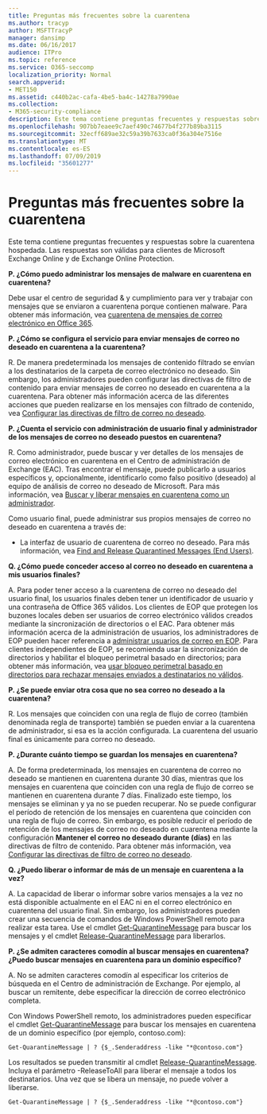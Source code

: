 ```yaml
---
title: Preguntas más frecuentes sobre la cuarentena
ms.author: tracyp
author: MSFTTracyP
manager: dansimp
ms.date: 06/16/2017
audience: ITPro
ms.topic: reference
ms.service: O365-seccomp
localization_priority: Normal
search.appverid:
- MET150
ms.assetid: c440b2ac-cafa-4be5-ba4c-14278a7990ae
ms.collection:
- M365-security-compliance
description: Este tema contiene preguntas frecuentes y respuestas sobre la cuarentena hospedada.
ms.openlocfilehash: 907bb7eaee9c7aef490c74677b4f277b89ba3115
ms.sourcegitcommit: 32ecff689ae32c59a39b7633ca0f36a304e7516e
ms.translationtype: MT
ms.contentlocale: es-ES
ms.lasthandoff: 07/09/2019
ms.locfileid: "35601277"
---
```

# <a name="quarantine-faq"></a>Preguntas más frecuentes sobre la cuarentena

Este tema contiene preguntas frecuentes y respuestas sobre la cuarentena hospedada. Las respuestas son válidas para clientes de Microsoft Exchange Online y de Exchange Online Protection.
  
 **P. ¿Cómo puedo administrar los mensajes de malware en cuarentena en cuarentena?**
  
Debe usar el centro de seguridad &amp; y cumplimiento para ver y trabajar con mensajes que se enviaron a cuarentena porque contienen malware. Para obtener más información, vea [cuarentena de mensajes de correo electrónico en Office 365](https://support.office.com/article/Quarantine-email-messages-in-Office-365-4c234874-015e-4768-8495-98fcccfc639b).
  
 **P. ¿Cómo se configura el servicio para enviar mensajes de correo no deseado en cuarentena a la cuarentena?**
  
R. De manera predeterminada los mensajes de contenido filtrado se envían a los destinatarios de la carpeta de correo electrónico no deseado. Sin embargo, los administradores pueden configurar las directivas de filtro de contenido para enviar mensajes de correo no deseado en cuarentena a la cuarentena. Para obtener más información acerca de las diferentes acciones que pueden realizarse en los mensajes con filtrado de contenido, vea [Configurar las directivas de filtro de correo no deseado](configure-your-spam-filter-policies.md).
  
 **P. ¿Cuenta el servicio con administración de usuario final y administrador de los mensajes de correo no deseado puestos en cuarentena?**
  
R. Como administrador, puede buscar y ver detalles de los mensajes de correo electrónico en cuarentena en el Centro de administración de Exchange (EAC). Tras encontrar el mensaje, puede publicarlo a usuarios específicos y, opcionalmente, identificarlo como falso positivo (deseado) al equipo de análisis de correo no deseado de Microsoft. Para más información, vea [Buscar y liberar mensajes en cuarentena como un administrador](find-and-release-quarantined-messages-as-an-administrator.md).
  
Como usuario final, puede administrar sus propios mensajes de correo no deseado en cuarentena a través de: 
  
- La interfaz de usuario de cuarentena de correo no deseado. Para más información, vea [Find and Release Quarantined Messages (End Users)](http://technet.microsoft.com/library/e439b560-827a-4807-abd3-6b861c1ff786.aspx).
        
 **Q. ¿Cómo puede conceder acceso al correo no deseado en cuarentena a mis usuarios finales?**
  
A. Para poder tener acceso a la cuarentena de correo no deseado del usuario final, los usuarios finales deben tener un identificador de usuario y una contraseña de Office 365 válidos. Los clientes de EOP que protegen los buzones locales deben ser usuarios de correo electrónico válidos creados mediante la sincronización de directorios o el EAC. Para obtener más información acerca de la administración de usuarios, los administradores de EOP pueden hacer referencia a [administrar usuarios de correo en EOP](eop/manage-mail-users-in-eop.md). Para clientes independientes de EOP, se recomienda usar la sincronización de directorios y habilitar el bloqueo perimetral basado en directorios; para obtener más información, vea [usar bloqueo perimetral basado en directorios para rechazar mensajes enviados a destinatarios no válidos](http://technet.microsoft.com/library/ca7b7416-92ed-40ad-abdb-695be46ea2e4.aspx).
  
 **P. ¿Se puede enviar otra cosa que no sea correo no deseado a la cuarentena?**
  
R. Los mensajes que coinciden con una regla de flujo de correo (también denominada regla de transporte) también se pueden enviar a la cuarentena de administrador, si esa es la acción configurada. La cuarentena del usuario final es únicamente para correo no deseado.
  
 **P. ¿Durante cuánto tiempo se guardan los mensajes en cuarentena?**
  
A. De forma predeterminada, los mensajes en cuarentena de correo no deseado se mantienen en cuarentena durante 30 días, mientras que los mensajes en cuarentena que coinciden con una regla de flujo de correo se mantienen en cuarentena durante 7 días. Finalizado este tiempo, los mensajes se eliminan y ya no se pueden recuperar. No se puede configurar el período de retención de los mensajes en cuarentena que coinciden con una regla de flujo de correo. Sin embargo, es posible reducir el período de retención de los mensajes de correo no deseado en cuarentena mediante la configuración **Mantener el correo no deseado durante (días)** en las directivas de filtro de contenido. Para obtener más información, vea [Configurar las directivas de filtro de correo no deseado](configure-your-spam-filter-policies.md).
  
 **Q. ¿Puedo liberar o informar de más de un mensaje en cuarentena a la vez?**
  
A. La capacidad de liberar o informar sobre varios mensajes a la vez no está disponible actualmente en el EAC ni en el correo electrónico en cuarentena del usuario final. Sin embargo, los administradores pueden crear una secuencia de comandos de Windows PowerShell remoto para realizar esta tarea. Use el cmdlet [Get-QuarantineMessage](http://technet.microsoft.com/library/88026da1-8dbc-49e7-80e8-112a32773c34.aspx) para buscar los mensajes y el cmdlet [Release-QuarantineMessage](http://technet.microsoft.com/library/4a3aa05c-238f-46f2-b8dd-b0e3c38eab3e.aspx) para liberarlos. 
  
 **P. ¿Se admiten caracteres comodín al buscar mensajes en cuarentena? ¿Puedo buscar mensajes en cuarentena para un dominio específico?**
  
A. No se admiten caracteres comodín al especificar los criterios de búsqueda en el Centro de administración de Exchange. Por ejemplo, al buscar un remitente, debe especificar la dirección de correo electrónico completa.
  
Con Windows PowerShell remoto, los administradores pueden especificar el cmdlet [Get-QuarantineMessage](http://technet.microsoft.com/library/88026da1-8dbc-49e7-80e8-112a32773c34.aspx) para buscar los mensajes en cuarentena de un dominio específico (por ejemplo, contoso.com): 
  
```
Get-QuarantineMessage | ? {$_.Senderaddress -like "*@contoso.com"}
```

Los resultados se pueden transmitir al cmdlet [Release-QuarantineMessage](http://technet.microsoft.com/library/4a3aa05c-238f-46f2-b8dd-b0e3c38eab3e.aspx). Incluya el parámetro -ReleaseToAll para liberar el mensaje a todos los destinatarios. Una vez que se libera un mensaje, no puede volver a liberarse. 
  
```
Get-QuarantineMessage | ? {$_.Senderaddress -like "*@contoso.com"}
```


